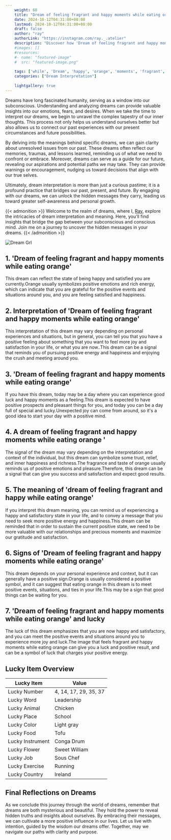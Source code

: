 ```yaml
---
    weight: 68
    title: "Dream of feeling fragrant and happy moments while eating orange"  # Assuming 'title' column exists
    date: 2024-10-12T04:31:00+08:00
    lastmod: 2024-10-12T04:31:00+08:00
    draft: false
    author: "ray"
    authorLink: "https://instagram.com/ray._.atelier"
    description: "Discover how 'Dream of feeling fragrant and happy moments while eating orange' can interpret your future and uncover its significant meanings in your life."
    #images: []
    #resources:
    #- name: "featured-image"
    #  src: "featured-image.png"
    
    tags: ['while', 'Dream', 'happy', 'orange', 'moments', 'fragrant', 'eating', 'feeling']
    categories: ["Dream Interpretation"]
    
    lightgallery: true
---
```

    
Dreams have long fascinated humanity, serving as a window into our subconscious. Understanding and analyzing dreams can provide valuable insights into our emotions, fears, and desires. When we take the time to interpret our dreams, we begin to unravel the complex tapestry of our inner thoughts. This process not only helps us understand ourselves better but also allows us to connect our past experiences with our present circumstances and future possibilities.

By delving into the meanings behind specific dreams, we can gain clarity about unresolved issues from our past. These dreams often reflect our memories, traumas, and lessons learned, reminding us of what we need to confront or embrace. Moreover, dreams can serve as a guide for our future, revealing our aspirations and potential paths we may take. They can provide warnings or encouragement, nudging us toward decisions that align with our true selves.

Ultimately, dream interpretation is more than just a curious pastime; it is a profound practice that bridges our past, present, and future. By engaging with our dreams, we can unlock the hidden messages they carry, leading us toward greater self-awareness and personal growth.

{{< admonition >}}
Welcome to the realm of dreams, where I, [Ray](https://instagram.com/ray._.atelier), explore the intricacies of dream interpretation and meaning. Here, you’ll find insights that bridge the gap between your subconscious and conscious mind. Join me on a journey to uncover the hidden messages in your dreams.
{{< /admonition >}}

![Dream Grl](https://cdn.pixabay.com/photo/2017/11/02/03/35/gothic-2910057_1280.jpg "Dream Grl")

## 1. 'Dream of feeling fragrant and happy moments while eating orange'
This dream can reflect the state of being happy and satisfied you are currently.Orange usually symbolizes positive emotions and rich energy, which can indicate that you are grateful for the positive events and situations around you, and you are feeling satisfied and happiness.

## 2. Interpretation of 'Dream of feeling fragrant and happy moments while eating orange'
This interpretation of this dream may vary depending on personal experiences and situations, but in general, you can tell you that you have a positive feeling about something that you want to feel more joy and satisfaction in your life, or what you are now..This dream can be a signal that reminds you of pursuing positive energy and happiness and enjoying the crush and meeting around you.

## 3. 'Dream of feeling fragrant and happy moments while eating orange'
If you have this dream, today may be a day where you can experience good luck and happy moments as a feeling.This dream is expected to have positive prospects and pleasant things for you, and today you can be a day full of special and lucky.Unexpected joy can come from around, so it's a good idea to start your day with a positive mind.

## 4. A dream of feeling fragrant and happy moments while eating orange '
The signal of the dream may vary depending on the interpretation and context of the individual, but this dream can symbolize some trust, relief, and inner happiness and richness.The fragrance and taste of orange usually reminds us of positive emotions and pleasure.Therefore, this dream can be a signal that can give you success and satisfaction and expect good results.

## 5. The meaning of 'dream of feeling fragrant and happy while eating orange'
If you interpret this dream meaning, you can remind us of experiencing a happy and satisfactory state in your life, and to convey a message that you need to seek more positive energy and happiness.This dream can be reminded that in order to sustain the current positive state, we need to be more valuable with our relationships and precious moments and maximize our gratitude and satisfaction.

## 6. Signs of 'Dream of feeling fragrant and happy moments while eating orange'
This dream depends on your personal experience and context, but it can generally have a positive sign.Orange is usually considered a positive symbol, and it can suggest that eating orange in this dream is to meet positive events, situations, and ties in your life.This may be a sign that good things can be waiting for you.

## 7. 'Dream of feeling fragrant and happy moments while eating orange' and lucky
The luck of this dream emphasizes that you are now happy and satisfactory, and you can meet the positive events and situations around you to experience more joy and luck.The image that feels fragrant and happy moments while eating orange can give you a luck and positive result, and can be a symbol of luck that charges your positive energy.

## Lucky Item Overview
| Lucky Item          | Value              |
|---------------|--------------------|
| Lucky Number        | 4, 14, 17, 29, 35, 37  |
| Lucky Word          | Leadership |
| Lucky Animal        | Chicken |
| Lucky Place         | School     |
| Lucky Color         | Light gray     |
| Lucky Food          | Tofu      |
| Lucky Instrument    | Conga Drum |
| Lucky Flower        | Sweet William    |
| Lucky Job           | Sous Chef       |
| Lucky Exercise      | Running  |
| Lucky Country       | Ireland    |


##  Final Reflections on Dreams

As we conclude this journey through the world of dreams, remember that dreams are both mysterious and beautiful. They hold the power to reveal hidden truths and insights about ourselves. By embracing their messages, we can cultivate a more positive influence in our lives. Let us live with intention, guided by the wisdom our dreams offer. Together, may we navigate our paths with clarity and purpose.
